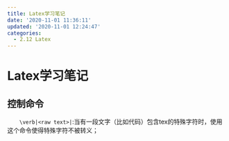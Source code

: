 ```yaml
---
title: Latex学习笔记
date: '2020-11-01 11:36:11'
updated: '2020-11-01 12:24:47'
categories:
  - 2.12 Latex
---
```

# Latex学习笔记

## 控制命令

　　`\verb|<raw text>|`:当有一段文字（比如代码）包含tex的特殊字符时，使用这个命令使得特殊字符不被转义；

